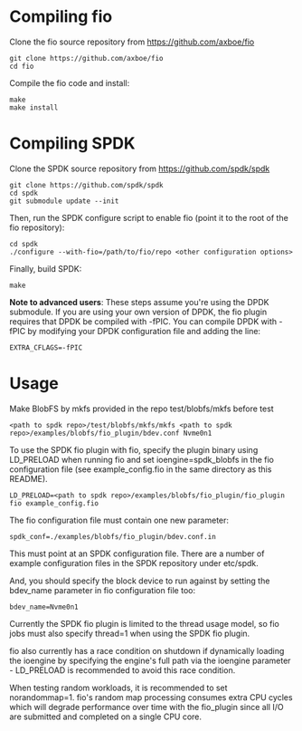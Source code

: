 # Compiling fio

Clone the fio source repository from https://github.com/axboe/fio

    git clone https://github.com/axboe/fio
    cd fio

Compile the fio code and install:

    make
    make install

# Compiling SPDK

Clone the SPDK source repository from https://github.com/spdk/spdk

    git clone https://github.com/spdk/spdk
    cd spdk
    git submodule update --init

Then, run the SPDK configure script to enable fio (point it to the root of the fio repository):

    cd spdk
    ./configure --with-fio=/path/to/fio/repo <other configuration options>

Finally, build SPDK:

    make

**Note to advanced users**: These steps assume you're using the DPDK submodule. If you are using your
own version of DPDK, the fio plugin requires that DPDK be compiled with -fPIC. You can compile DPDK
with -fPIC by modifying your DPDK configuration file and adding the line:

    EXTRA_CFLAGS=-fPIC

# Usage

Make BlobFS by mkfs provided in the repo test/blobfs/mkfs before test

    <path to spdk repo>/test/blobfs/mkfs/mkfs <path to spdk repo>/examples/blobfs/fio_plugin/bdev.conf Nvme0n1

To use the SPDK fio plugin with fio, specify the plugin binary using LD_PRELOAD when running
fio and set ioengine=spdk_blobfs in the fio configuration file (see example_config.fio in the same
directory as this README).

    LD_PRELOAD=<path to spdk repo>/examples/blobfs/fio_plugin/fio_plugin fio example_config.fio

The fio configuration file must contain one new parameter:

    spdk_conf=./examples/blobfs/fio_plugin/bdev.conf.in

This must point at an SPDK configuration file. There are a number of example configuration
files in the SPDK repository under etc/spdk.

And, you should specify the block device to run against by setting the bdev_name parameter
in fio configuration file too:

    bdev_name=Nvme0n1

Currently the SPDK fio plugin is limited to the thread usage model, so fio jobs must also specify thread=1
when using the SPDK fio plugin.

fio also currently has a race condition on shutdown if dynamically loading the ioengine by specifying the
engine's full path via the ioengine parameter - LD_PRELOAD is recommended to avoid this race condition.

When testing random workloads, it is recommended to set norandommap=1.  fio's random map
processing consumes extra CPU cycles which will degrade performance over time with
the fio_plugin since all I/O are submitted and completed on a single CPU core.
